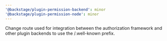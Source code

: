 ```yaml
---
'@backstage/plugin-permission-backend': minor
'@backstage/plugin-permission-node': minor
---
```


Change route used for integration between the authorization framework and other plugin backends to use the /.well-known prefix.
